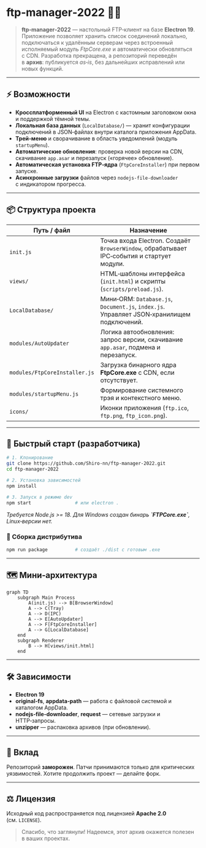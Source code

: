# ftp‑manager‑2022 📂🔌

> **ftp‑manager‑2022** — настольный FTP‑клиент на базе **Electron 19**. Приложение позволяет хранить список соединений локально, подключаться к удалённым серверам через встроенный исполняемый модуль *FtpCore.exe* и автоматически обновляться с CDN. Разработка прекращена, а репозиторий переведён в **архив**: публикуется *as‑is*, без дальнейших исправлений или новых функций.

---

## ⚡ Возможности

* **Кроссплатформенный UI** на Electron с кастомным заголовком окна и поддержкой тёмной темы.
* **Локальная база данных** (`LocalDatabase/`) — хранит конфигурации подключений в JSON‑файлах внутри каталога приложения AppData.
* **Трей‑меню** и сворачивание в область уведомлений (модуль `startupMenu`).
* **Автоматические обновления**: проверка новой версии на CDN, скачивание `app.asar` и перезапуск («горячее» обновление).
* **Автоматическая установка FTP‑ядра** (`FtpCoreInstaller`) при первом запуске.
* **Асинхронные загрузки** файлов через `nodejs-file-downloader` с индикатором прогресса.

---

## 📦 Структура проекта

| Путь / файл                   | Назначение                                                                                 |
| ----------------------------- | ------------------------------------------------------------------------------------------ |
| `init.js`                     | Точка входа Electron. Создаёт `BrowserWindow`, обрабатывает IPC‑события и стартует модули. |
| `views/`                      | HTML‑шаблоны интерфейса (`init.html`) и скрипты (`scripts/preload.js`).                    |
| `LocalDatabase/`              | Мини‑ORM: `Database.js`, `Document.js`, `index.js`. Управляет JSON‑хранилищем подключений. |
| `modules/AutoUpdater`         | Логика автообновления: запрос версии, скачивание `app.asar`, подмена и перезапуск.         |
| `modules/FtpCoreInstaller.js` | Загрузка бинарного ядра **FtpCore.exe** с CDN, если отсутствует.                           |
| `modules/startupMenu.js`      | Формирование системного трэя и контекстного меню.                                          |
| `icons/`                      | Иконки приложения (`ftp.ico`, `ftp.png`, `ftp_icon.png`).                                  |

---

## 🚀 Быстрый старт (разработчика)

```bash
# 1. Клонирование
git clone https://github.com/Shiro-nn/ftp-manager-2022.git
cd ftp-manager-2022

# 2. Установка зависимостей
npm install

# 3. Запуск в режиме dev
npm start                # или electron .
```

*Требуется Node.js >= 18. Для Windows создан бинарь ****\`FTPCore.exe\`****, Linux‑версии нет.*

### 🔧 Сборка дистрибутива

```bash
npm run package          # создаёт ./dist с готовым .exe
```

---

## 🗺️ Мини‑архитектура

```mermaid
graph TD
    subgraph Main Process
        A(init.js) --> B[BrowserWindow]
        A --> C(Tray)
        A --> D(IPC)
        A --> E[AutoUpdater]
        A --> F[FtpCoreInstaller]
        A --> G[LocalDatabase]
    end
    subgraph Renderer
        B --> H[views/init.html]
    end
```

---

## 🛠️ Зависимости

* **Electron 19**
* **original‑fs**, **appdata‑path** — работа с файловой системой и каталогом AppData.
* **nodejs‑file‑downloader**, **request** — сетевые загрузки и HTTP‑запросы.
* **unzipper** — распаковка архивов (при обновлении).

---

## 🤝 Вклад

Репозиторий **заморожен**. Патчи принимаются только для критических уязвимостей. Хотите продолжить проект — делайте форк.

---

## ⚖️ Лицензия

Исходный код распространяется под лицензией **Apache 2.0** (см. `LICENSE`).

> Спасибо, что заглянули! Надеемся, этот архив окажется полезен в ваших проектах.
